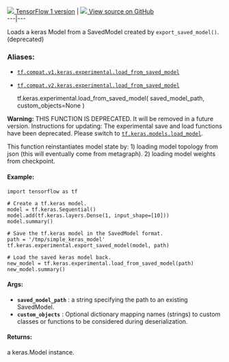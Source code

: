 [ ![](https://tensorflow.google.cn/images/tf_logo_32px.png) TensorFlow 1
version](/versions/r1.15/api_docs/python/tf/keras/experimental/load_from_saved_model)
|  [ ![](https://tensorflow.google.cn/images/GitHub-Mark-32px.png) View source
on GitHub
](https://github.com/tensorflow/tensorflow/blob/r2.0/tensorflow/python/keras/saving/saved_model_experimental.py#L373-L428)  
---|---  
  
Loads a keras Model from a SavedModel created by `export_saved_model()`.
(deprecated)

### Aliases:

  * [`tf.compat.v1.keras.experimental.load_from_saved_model`](/api_docs/python/tf/keras/experimental/load_from_saved_model)
  * [`tf.compat.v2.keras.experimental.load_from_saved_model`](/api_docs/python/tf/keras/experimental/load_from_saved_model)

    
    
    tf.keras.experimental.load_from_saved_model(
        saved_model_path,
        custom_objects=None
    )
    

**Warning:** THIS FUNCTION IS DEPRECATED. It will be removed in a future
version. Instructions for updating: The experimental save and load functions
have been deprecated. Please switch to
[`tf.keras.models.load_model`](https://tensorflow.google.cn/api_docs/python/tf/keras/models/load_model).

This function reinstantiates model state by: 1) loading model topology from
json (this will eventually come from metagraph). 2) loading model weights from
checkpoint.

#### Example:

    
    
    import tensorflow as tf
    
    # Create a tf.keras model.
    model = tf.keras.Sequential()
    model.add(tf.keras.layers.Dense(1, input_shape=[10]))
    model.summary()
    
    # Save the tf.keras model in the SavedModel format.
    path = '/tmp/simple_keras_model'
    tf.keras.experimental.export_saved_model(model, path)
    
    # Load the saved keras model back.
    new_model = tf.keras.experimental.load_from_saved_model(path)
    new_model.summary()
    

#### Args:

  * **`saved_model_path`** : a string specifying the path to an existing SavedModel.
  * **`custom_objects`** : Optional dictionary mapping names (strings) to custom classes or functions to be considered during deserialization.

#### Returns:

a keras.Model instance.

